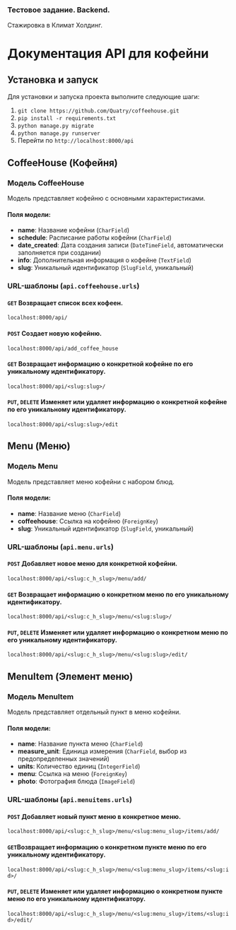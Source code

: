 ### Тестовое задание. Backend.
Стажировка в Климат Холдинг.

# Документация API для кофейни

## Установка и запуск
Для установки и запуска проекта выполните следующие шаги:

1. ```git clone https://github.com/Quatry/coffeehouse.git```
2. ```pip install -r requirements.txt```
3. ```python manage.py migrate```
4. ```python manage.py runserver```
5. Перейти по ```http://localhost:8000/api```

## CoffeeHouse (Кофейня)

### Модель CoffeeHouse

Модель представляет кофейню с основными характеристиками.

#### Поля модели:

- **name**: Название кофейни (`CharField`)
- **schedule**: Расписание работы кофейни (`CharField`)
- **date_created**: Дата создания записи (`DateTimeField`, автоматически заполняется при создании)
- **info**: Дополнительная информация о кофейне (`TextField`)
- **slug**: Уникальный идентификатор (`SlugField`, уникальный)

### URL-шаблоны (`api.coffeehouse.urls`)

#### `GET` Возвращает список всех кофеен.
```localhost:8000/api/```

#### `POST` Создает новую кофейню.
```localhost:8000/api/add_coffee_house```


#### `GET` Возвращает информацию о конкретной кофейне по его уникальному идентификатору.
```localhost:8000/api/<slug:slug>/```


#### `PUT`, `DELETE` Изменяет или удаляет информацию о конкретной кофейне по его уникальному идентификатору.
```localhost:8000/api/<slug:slug>/edit```


## Menu (Меню)

### Модель Menu

Модель представляет меню кофейни с набором блюд.

#### Поля модели:

- **name**: Название меню (`CharField`)
- **coffeehouse**: Ссылка на кофейню (`ForeignKey`)
- **slug**: Уникальный идентификатор (`SlugField`, уникальный)

### URL-шаблоны (`api.menu.urls`)

#### `POST` Добавляет новое меню для конкретной кофейни.
```localhost:8000/api/<slug:c_h_slug>/menu/add/```


#### `GET` Возвращает информацию о конкретном меню по его уникальному идентификатору.
```localhost:8000/api/<slug:c_h_slug>/menu/<slug:slug>/```


#### `PUT`, `DELETE` Изменяет или удаляет информацию о конкретном меню по его уникальному идентификатору.
```localhost:8000/api/<slug:c_h_slug>/menu/<slug:slug>/edit/```


## MenuItem (Элемент меню)

### Модель MenuItem

Модель представляет отдельный пункт в меню кофейни.

#### Поля модели:

- **name**: Название пункта меню (`CharField`)
- **measure_unit**: Единица измерения (`CharField`, выбор из предопределенных значений)
- **units**: Количество единиц (`IntegerField`)
- **menu**: Ссылка на меню (`ForeignKey`)
- **photo**: Фотография блюда (`ImageField`)

### URL-шаблоны (`api.menuitems.urls`)

#### `POST` Добавляет новый пункт меню в конкретное меню.
```localhost:8000/api/<slug:c_h_slug>/menu/<slug:menu_slug>/items/add/```


#### `GET`Возвращает информацию о конкретном пункте меню по его уникальному идентификатору.
```localhost:8000/api/<slug:c_h_slug>/menu/<slug:menu_slug>/items/<slug:id>/```


#### `PUT`, `DELETE` Изменяет или удаляет информацию о конкретном пункте меню по его уникальному идентификатору.
```localhost:8000/api/<slug:c_h_slug>/menu/<slug:menu_slug>/items/<slug:id>/edit/```

